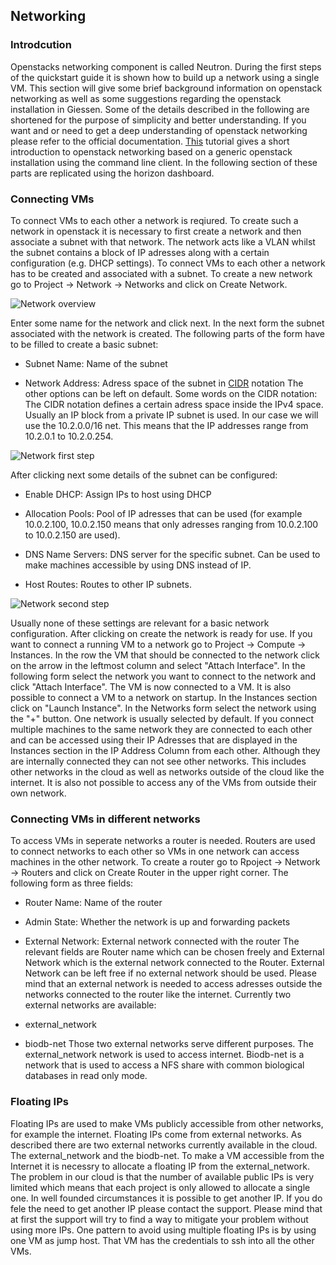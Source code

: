 ## Networking

### Introdcution

Openstacks networking component is called Neutron. During the first steps of the quickstart guide it is shown how to build up a network using a single VM. This section will give some brief background information on openstack networking as well as some suggestions regarding the openstack installation in Giessen. Some of the details described in the following are shortened for the purpose of simplicity and better understanding. If you want and or need to get a deep understanding of openstack networking please refer to the official documentation.
[This](http://superuser.openstack.org/articles/everything-you-need-to-know-to-get-started-with-neutron-f90e2797-26b7-4d1c-84d8-effef03f11d2/) tutorial gives a short introduction to openstack networking based on a generic openstack installation using the command line client. In the following section of these parts are replicated using the horizon dashboard.
### Connecting VMs

To connect VMs to each other a network is reqiured. To create such a network in openstack it is necessary to first create a network and then associate a subnet with that network. The network acts like a VLAN whilst the subnet contains a block of IP adresses along with a certain configuration (e.g. DHCP settings).
To connect VMs to each other a network has to be created and associated with a subnet. To create a new network go to Project -> Network -> Networks and click on Create Network.

![Network overview](/img/User/network_start.png)

Enter some name for the network and click next. In the next form the subnet associated with the network is created. The following parts of the form have to be filled to create a basic subnet:

*  Subnet Name: Name of the subnet

*  Network Address: Adress space of the subnet in [CIDR](https://de.wikipedia.org/wiki/Classless_Inter-Domain_Routing) notation
The other options can be left on default.
Some words on the CIDR notation:
The CIDR notation defines a certain adress space inside the IPv4 space. Usually an IP block from a private IP subnet is used. In our case we will use the 10.2.0.0/16 net. This means that the IP addresses range from 10.2.0.1 to 10.2.0.254.

![Network first step](/img/User/network_form1.png)

After clicking next some details of the subnet can be configured:

*  Enable DHCP: Assign IPs to host using DHCP

*  Allocation Pools: Pool of IP adresses that can be used (for example 10.0.2.100, 10.0.2.150 means that only adresses ranging from 10.0.2.100 to 10.0.2.150 are used).

*  DNS Name Servers: DNS server for the specific subnet. Can be used to make machines accessible by using DNS instead of IP.

*  Host Routes: Routes to other IP subnets.

![Network second step](/img/User/network_form2.png)

Usually none of these settings are relevant for a basic network configuration.
After clicking on create the network is ready for use.
If you want to connect a running VM to a network go to Project -> Compute -> Instances. In the row the VM that should be connected to the network click on the arrow in the leftmost column and select "Attach Interface". In the following form select the network you want to connect to the network and click "Attach Interface". The VM is now connected to a VM.
It is also possible to connect a VM to a network on startup. In the Instances section click on "Launch Instance". In the Networks form select the network using the "+" button. One network is usually selected by default.
If you connect multiple machines to the same network they are connected to each other and can be accessed using their IP Adresses that are displayed in the Instances section in the IP Address Column from each other.
Although they are internally connected they can not see other networks. This includes other networks in the cloud as well as networks outside of the cloud like the internet.
It is also not possible to access any of the VMs from outside their own network.

### Connecting VMs in different networks

To access VMs in seperate networks a router is needed.
Routers are used to connect networks to each other so VMs in one network can access machines in the other network. To create a router go to Rpoject -> Network -> Routers and click on Create Router in the upper right corner. The following form as three fields:

*  Router Name: Name of the router

*  Admin State: Whether the network is up and forwarding packets

*  External Network: External network connected with the router
The relevant fields are Router name which can be chosen freely and External Network which is the external network connected to the Router. External Network can be left free if no external network should be used. Please mind that an external network is needed to access adresses outside the networks connected to the router like the internet. Currently two external networks are available:

*  external_network

*  biodb-net
Those two external networks serve different purposes. The external_network network is used to access internet. Biodb-net is a network that is used to access a NFS share with common biological databases in read only mode.

### Floating IPs

Floating IPs are used to make VMs publicly accessible from other networks, for example the internet. Floating IPs come from external networks. As described there are two external networks currently available in the cloud. The external_network and the biodb-net. To make a VM accessible from the Internet it is necessry to allocate a floating IP from the external_network. The problem in our cloud is that the number of available public IPs is very limited which means that each project is only allowed to allocate a single one. In well founded circumstances it is possible to get another IP. If you do fele the need to get another IP please contact the support. Please mind that at first the support will try to find a way to mitigate your problem without using more IPs. One pattern to avoid using multiple floating IPs is by using one VM as jump host. That VM has the credentials to ssh into all the other VMs.
